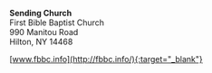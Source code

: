 **Sending Church**  
First Bible Baptist Church  
990 Manitou Road  
Hilton, NY  14468  

[www.fbbc.info](http://fbbc.info/){:target="_blank"}
